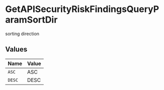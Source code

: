 # GetAPISecurityRiskFindingsQueryParamSortDir

sorting direction


## Values

| Name   | Value  |
| ------ | ------ |
| `ASC`  | ASC    |
| `DESC` | DESC   |